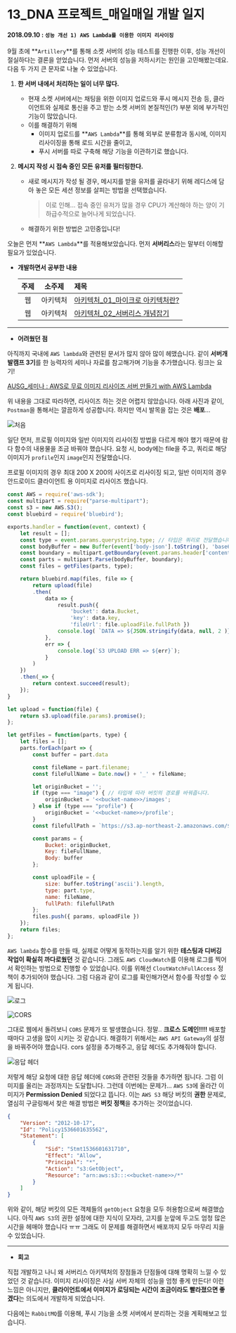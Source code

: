 # 13_DNA 프로젝트_매일매일 개발 일지

#### 2018.09.10 : ```성능 개선 1) AWS Lambda를 이용한 이미지 리사이징```

9월 초에 **```Artillery```**를 통해 소켓 서버의 성능 테스트를 진행한 이후, 성능 개선이 절실하다는 결론을 얻었습니다. 먼저 서버의 성능을 저하시키는 원인을 고민해봤는데요. 다음 두 가지 큰 문자로 나눌 수 있었습니다.

1. **한 서버 내에서 처리하는 일이 너무 많다.**

   - 현재 소켓 서버에서는 채팅을 위한 이미지 업로드와 푸시 메시지 전송 등, 클라이언트와 실제로 통신을 주고 받는 소켓 서버의 본질적인(?) 부분 외에 부가적인 기능이 많았습니다.
   - 이를 해결하기 위해 
     - 이미지 업로드를 **```AWS Lambda```**를 통해 외부로 분류함과 동시에, 이미지 리사이징을 통해 로드 시간을 줄이고,
     - 푸시 서버를 따로 구축해 해당 기능을 이관하기로 했습니다.

2. **메시지 작성 시 접속 중인 모든 유저를 필터링한다.**

   - 새로 메시지가 작성 될 경우, 메시지를 받을 유저를 골라내기 위해 레디스에 담아 놓은 모든 세션 정보를 살피는 방법을 선택했습니다. 

     >  이로 인해... 접속 중인 유저가 많을 경우 CPU가 계산해야 하는 양이 기하급수적으로 늘어나게 되었습니다.

   - 해결하기 위한 방법은 고민중입니다!

   

오늘은 먼저  **```AWS Lambda```**를 적용해보았습니다. 먼저 **서버리스**라는 말부터 이해할 필요가 있었습니다.



- **개발하면서 공부한 내용**

  | 주제 |  소주제  | 제목                                                         |
  | :--: | :------: | :----------------------------------------------------------- |
  |  웹  | 아키텍처 | [아키텍처\_01\_마이크로 아키텍처란?](https://github.com/3457soso/TIL/blob/master/HTTP_Network/Theories/%EC%95%84%ED%82%A4%ED%85%8D%EC%B2%98_01_%EB%A7%88%EC%9D%B4%ED%81%AC%EB%A1%9C%20%EC%95%84%ED%82%A4%ED%85%8D%EC%B2%98%EB%9E%80%3F.md) |
  |  웹  | 아키텍처 | [아키텍처\_02\_서버리스 개념잡기](https://github.com/3457soso/TIL/blob/master/HTTP_Network/Theories/%EC%95%84%ED%82%A4%ED%85%8D%EC%B2%98_02_%EC%84%9C%EB%B2%84%EB%A6%AC%EC%8A%A4%20%EA%B0%9C%EB%85%90%EC%9E%A1%EA%B8%B0.md) |



___

- **어려웠던 점**

아직까지 국내에 ```AWS lambda```와 관련된 문서가 많지 않아 많이 헤맸습니다. 같이 **서버개발캠프 3기**를 한 능력자의 세미나 자료를 참고해가며 기능을 추가했습니다. 링크는 요기!

[AUSG_세미나 : AWS로 무료 이미지 리사이즈 서버 만들기 with AWS Lambda](https://github.com/ManHyuk/ausg-seminar-2018/blob/master/ImageResize)

위 내용을 그대로 따라하면, 리사이즈 하는 것은 어렵지 않았습니다. 아래 사진과 같이, ```Postman```을 통해서는 깔끔하게 성공합니다. 하지만 역시 발목을 잡는 것은 **배포**...

![처음](https://blogfiles.pstatic.net/MjAxODA5MTFfOTUg/MDAxNTM2NjEwNjg0Mzgy.oIlXFLHSajfBmWoPUdDBqmjM-HAgun5ucfn0Ob7bgLkg.OwaX3j68VjC0X6jXkhA2pe90aZm0nCiih3qkTTqEFLkg.PNG.3457soso/%EC%8A%A4%ED%81%AC%EB%A6%B0%EC%83%B7%2C_2018-09-11_00-39-27.png)



일단 먼저, 프로필 이미지와 일반 이미지의 리사이징 방법을 다르게 해야 했기 때문에 람다 함수의 내용물을 조금 바꿔야 했습니다. 요청 시, body에는 file을 주고, 쿼리로 해당 이미지가 ```profile```인지 ```image```인지 전달했습니다.

프로필 이미지의 경우 최대 200 X 200의 사이즈로 리사이징 되고, 일반 이미지의 경우 안드로이드 클라이언트 용 이미지로 리사이즈 했습니다.

```javascript
const AWS = require('aws-sdk');
const multipart = require("parse-multipart");
const s3 = new AWS.S3();
const bluebird = require('bluebird');

exports.handler = function(event, context) {
    let result = [];
    const type = event.params.querystring.type; // 타입은 쿼리로 전달했습니다.
    const bodyBuffer = new Buffer(event['body-json'].toString(), 'base64');
    const boundary = multipart.getBoundary(event.params.header['content-type']);
    const parts = multipart.Parse(bodyBuffer, boundary);
    const files = getFiles(parts, type);

    return bluebird.map(files, file => {
        return upload(file)
        .then(
            data => {
                result.push({
                    'bucket': data.Bucket,
                    'key': data.key,
                    'fileUrl': file.uploadFile.fullPath })
                console.log( `DATA => ${JSON.stringify(data, null, 2 )}`);
            },
            err => {
                console.log(`S3 UPLOAD ERR => ${err}`);
            }
        )
    })
    .then(_=> {
        return context.succeed(result);
    });
}

let upload = function(file) {
    return s3.upload(file.params).promise();
};

let getFiles = function(parts, type) {
    let files = [];
    parts.forEach(part => {
        const buffer = part.data

        const fileName = part.filename;
        const fileFullName = Date.now() + '_' + fileName;

        let originBucket = '';
        if (type === "image") { // 타입에 따라 버킷의 경로를 바꿔줍니다.
            originBucket = '<<bucket-name>>/images';
        } else if (type === "profile") {
            originBucket = '<<bucket-name>>/profile';
        }
        const filefullPath = `https://s3.ap-northeast-2.amazonaws.com/${originBucket}/${fileFullName}`;

        const params = {
            Bucket: originBucket,
            Key: fileFullName,
            Body: buffer
        };

        const uploadFile = {
            size: buffer.toString('ascii').length,
            type: part.type,
            name: fileName,
            fullPath: filefullPath
        };
        files.push({ params, uploadFile })
    });
    return files;
};

```



```AWS lambda``` 함수를 만들 때, 실제로 어떻게 동작하는지를 알기 위한 **테스팅과 디버깅 작업이 확실히 까다로웠던** 것 같습니다. 그래도 ```AWS CloudWatch```를 이용해 로그를 찍어서 확인하는 방법으로 진행할 수 있었습니다. 이를 위해선 ```CloutWatchFullAccess``` 정책이 추가되어야 했습니다. 그럼 다음과 같이 로그를 확인해가면서 함수를 작성할 수 있게 됩니다.

![로그](https://blogfiles.pstatic.net/MjAxODA5MTFfMTU1/MDAxNTM2NjExMjU1NTcx.MbIvi_cBm_KABLRq8_02UsQ-cLszlqi7NHx3d74v1ycg.jdjBe6OzU57TE3CXr-TnzuRMgw9RMUwe6pvlas8BdoEg.JPEG.3457soso/%EC%8A%A4%ED%81%AC%EB%A6%B0%EC%83%B7%2C_2018-09-11_05-25-32.png)



![CORS](https://blogfiles.pstatic.net/MjAxODA5MTFfOTAg/MDAxNTM2NjEwNjg1MDk1.Rix0vBN83hze9-N4tuBcoa1Irj9mb1-DCcfD4qJlFv4g.Efi3gj7-oxOEYQbyxdt8jKaCNDKRNHir3N-O662Ki9Qg.PNG.3457soso/%EC%8A%A4%ED%81%AC%EB%A6%B0%EC%83%B7%2C_2018-09-11_01-02-03.png)

그대로 웹에서 돌려보니 ```CORS``` 문제가 또 발생했습니다. 정말.. **크로스 도메인!!!!** 배포할 때마다 고생을 많이 시키는 것 같습니다. 해결하기 위해서는 ```AWS API Gateway```의 설정을 바꿔주어야 했습니다. cors 설정을 추가해주고, 응답 헤더도 추가해줘야 합니다. 



![응답 헤더](https://blogfiles.pstatic.net/MjAxODA5MTFfMTQ4/MDAxNTM2NjEwNjg1NzE2.NJn_PZrItWEBDz5EdF_2L8Ie_u_gBVZLuGHlgvCbaBYg.VGX2TCOBG_rMUhsAQ13yCHIAxFJpE4BtnMr_Ph5mplIg.PNG.3457soso/%EC%8A%A4%ED%81%AC%EB%A6%B0%EC%83%B7%2C_2018-09-11_01-21-57.png)

저렇게 해당 요청에 대한 응답 헤더에 ```CORS```와 관련된 것들을 추가하면 됩니다. 그럼 이미지를 올리는 과정까지는 도달합니다. 그런데 이번에는 문제가... ```AWS S3```에 올라간 이미지가 **Permission Denied** 되었다고 뜹니다. 이는 ```AWS S3``` 해당 버킷의 **권한** 문제로, 열심히 구글링해서 찾은 해결 방법은 **버킷 정책**을 추가하는 것이었습니다.

```json
{
    "Version": "2012-10-17",
    "Id": "Policy1536601635562",
    "Statement": [
        {
            "Sid": "Stmt1536601631710",
            "Effect": "Allow",
            "Principal": "*",
            "Action": "s3:GetObject",
            "Resource": "arn:aws:s3:::<<bucket-name>>/*"
        }
    ]
}
```

위와 같이, 해당 버킷의 모든 객체들의 ```getObject``` 요청을 모두 허용함으로써 해결했습니다. 아직 ```AWS S3```의 권한 설정에 대한 지식이 모자라, 고지를 눈앞에 두고도 엄청 많은 시간을 헤매야 했습니다 ㅠㅠ 그래도 이 문제를 해결하면서 배포까지 모두 마무리 지을 수 있었습니다.



____

- **회고**

직접 개발하고 나니 왜 서버리스 아키텍처의 장점들과 단점들에 대해 명확히 느낄 수 있었던 것 같습니다. 이미지 리사이징은 사실 서버 자체의 성능을 엄청 좋게 만든다! 이런 느낌은 아니지만, **클라이언트에서 이미지가 로딩되는 시간이 조금이라도 빨라졌으면 좋겠다**는 의도에서 개발하게 되었습니다.

다음에는 ```RabbitMQ```를 이용해, 푸시 기능을 소켓 서버에서 분리하는 것을 계획해보고 있습니다.